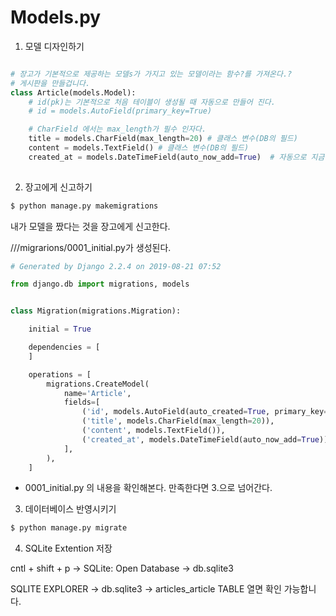 # Models.py
  1. 모델 디자인하기

```python

# 장고가 기본적으로 제공하는 모델s가 가지고 있는 모델이라는 함수?를 가져온다.? 
# 게시판을 만들겁니다.
class Article(models.Model):
    # id(pk)는 기본적으로 처음 테이블이 생성될 때 자동으로 만들어 진다.
    # id = models.AutoField(primary_key=True)

    # CharField 에서는 max_length가 필수 인자다.
    title = models.CharField(max_length=20) # 클래스 변수(DB의 필드)
    content = models.TextField() # 클래스 변수(DB의 필드)
    created_at = models.DateTimeField(auto_now_add=True)  # 자동으로 지금 추가되었을 때 생성
    
```



2. 장고에게 신고하기

```bash
$ python manage.py makemigrations

```

내가 모델을 짰다는 것을 장고에게 신고한다.



/<project>/<app>/migrarions/0001_initial.py가 생성된다.

```python
# Generated by Django 2.2.4 on 2019-08-21 07:52

from django.db import migrations, models


class Migration(migrations.Migration):

    initial = True

    dependencies = [
    ]

    operations = [
        migrations.CreateModel(
            name='Article',
            fields=[
                ('id', models.AutoField(auto_created=True, primary_key=True, serialize=False, verbose_name='ID')),
                ('title', models.CharField(max_length=20)),
                ('content', models.TextField()),
                ('created_at', models.DateTimeField(auto_now_add=True)),
            ],
        ),
    ]

```

- 0001_initial.py 의 내용을 확인해본다. 만족한다면 3.으로 넘어간다.

3. 데이터베이스 반영시키기

```bash
$ python manage.py migrate
```

4. SQLite Extention 저장

cntl + shift + p -> SQLite: Open Database -> db.sqlite3

SQLITE EXPLORER -> db.sqlite3 -> articles_article TABLE 열면 확인 가능합니다.